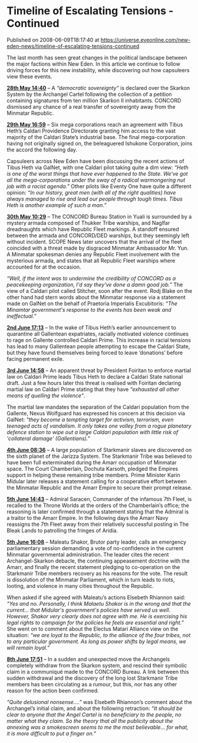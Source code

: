 # Timeline of Escalating Tensions - Continued
Published on 2008-06-09T18:17:40 at https://universe.eveonline.com/new-eden-news/timeline-of-escalating-tensions-continued

The last month has seen great changes in the political landscape between the major factions within New Eden. In this article we continue to follow driving forces for this new instability, while discovering out how capsuleers view these events.

**[28th May 14:40](http://www.eve-ic.net/media/articles/2047/igbd.php?article=2051)** – A _“democratic sovereignty”_ is declared over the Skarkon System by the Archangel Cartel following the collection of a petition containing signatures from ten million Skarkon II inhabitants. CONCORD dismissed any chance of a real transfer of sovereignty away from the Minmatar Republic.

**[29th May 16:59](http://www.eve-ic.net/media/articles/2047/igbd.php?article=2053)** – Six mega corporations reach an agreement with Tibus Heth’s Caldari Providence Directorate granting him access to the vast majority of the Caldari State’s industrial base. The final mega-corporation having not originally signed on, the beleaguered Ishukone Corporation, joins the accord the following day.

Capsuleers across New Eden have been discussing the recent actions of Tibus Heth via GalNet, with one Caldari pilot taking quite a dim view: _“Heth is one of the worst things that have ever happened to the State. We've got all the mega-corporations under the sway of a radical warmongering nut job with a racist agenda.”_ Other pilots like Eventy One have quite a different opinion: _“In our history, great men (with all of the right qualities) have always managed to rise and lead our people through tough times. Tibus Heth is another example of such a man.”_

**[30th May 10:29](http://www.eve-ic.net/media/articles/2047/igbd.php?article=2057)** – The CONCORD Bureau Station in Yuali is surrounded by a mystery armada composed of Thukker Tribe warships, and Naglfar dreadnaughts which have Republic Fleet markings. A standoff ensured between the armada and CONCORD/DED warships, but they seemingly left without incident. SCOPE News later uncovers that the arrival of the fleet coincided with a threat made by disgraced Minmatar Ambassador Mr. Yun. A Minmatar spokesman denies any Republic Fleet involvement with the mysterious armada, and states that all Republic Fleet warships where accounted for at the occasion.

_“Well, if the intent was to undermine the credibility of CONCORD as a peacekeeping organization, I'd say they've done a damn good job.”_ The view of a Caldari pilot called Stitcher, soon after the event. Rodj Blake on the other hand had stern words about the Minmatar response via a statement made on GalNet on the behalf of Praetoria Imperialis Excubitoris: _“The Minamtar government's response to the events has been weak and ineffectual.”_

**[2nd June 17:13](http://www.eve-ic.net/media/articles/2047/igbd.php?article=2068)** – In the wake of Tibus Heth’s earlier announcement to quarantine all Gallentean expatriates, racially motivated violence continues to rage on Gallente controlled Caldari Prime. This increase in racial tensions has lead to many Gallentean people attempting to escape the Caldari State, but they have found themselves being forced to leave ‘donations’ before facing permanent exile.

**[3rd June 14:58](http://www.eve-ic.net/media/articles/2047/igbd.php?article=2073)** – An apparent threat by President Foiritan to enforce martial law on Caldari Prime leads Tibus Heth to declare a Caldari State national draft. Just a few hours later this threat is realised with Foiritan declaring martial law on Caldari Prime stating that they have _“exhausted all other means of quelling the violence”_.

The martial law mandates the separation of the Caldari population from the Gallente, Nexus Wolfguard has expressed his concern at this decision via GalNet: _"they become a tempting target for activism, terrorism, even teenaged acts of vandalism. It only takes one volley from a rogue planetary defence station to wipe out a large Caldari population with little risk of 'collateral damage' (Gallentians)."_

**[4th June 08:36](http://www.eve-ic.net/media/articles/2047/igbd.php?article=2075)** – A large population of Starkmanir slaves are discovered on the sixth planet of the Jarizza System. The Starkmanir Tribe was believed to have been full exterminated during the Amarr occupation of Minmatar space. The Court Chamberlain, Dochuta Karsoth, pledged the Empires support in helping these remaining tribe members. Prime Minister Karin Midular later releases a statement calling for a cooperative effort between the Minmatar Republic and the Amarr Empire to secure their prompt release.

**[5th June 14:43](http://www.eve-ic.net/media/articles/2047/igbd.php?article=2078)** – Admiral Saracen, Commander of the infamous 7th Fleet, is recalled to the Throne Worlds at the orders of the Chamberlain’s office; the reasoning is later confirmed through a statement stating that the Admiral is a traitor to the Amarr Empire. In the following days the Amarr Navy reassigns the 7th Fleet away from their relatively successful posting in The Bleak Lands to patrolling the fringes of Aridia.

**[5th June 16:08](http://www.eve-ic.net/media/articles/2047/igbd.php?article=2079)** – Maleatu Shakor, Brutor party leader, calls an emergency parliamentary session demanding a vote of no-confidence in the current Minmatar governmental administration. The leader cites the recent Archangel-Skarkon debacle, the continuing appeasement doctrine with the Amarr, and finally the recent statement pledging to co-operation on the Starkmanir Tribe members recovery as his reasons for the vote. The result is dissolution of the Minmatar Parliament, which in turn leads to riots, looting, and violence in many cities throughout the Republic.

When asked if she agreed with Maleatu’s actions Elsebeth Rhiannon said: _“Yes and no. Personally, I think Malaetu Shakor is in the wrong and that the current... that Midular's government's policies have served us well. However, Shakor very clearly does not agree with me. He is exercising his legal rights to campaign for the policies he feels are essential and right.”_ She went on to comment about the Electus Matari Alliance view on the situation: _“we are loyal to the Republic, to the alliance of the four tribes, not to any particular government. As long as power shifts by legal means, we will remain loyal.”_

**[8th June 17:51](http://www.eve-ic.net/media/articles/2047/igbd.php?article=2084)** – In a sudden and unexpected move the Archangels completely withdraw from the Skarkon system, and rescind their symbolic claim in a communiqué made to the CONCORD Bureau. A link between this sudden withdrawal and the discovery of the long lost Starkmanir Tribe members has been circulating as a rumour, but this, nor has any other reason for the action been confirmed.

_“Quite delusional nonsense....”_ was Elsebeth Rhiannon’s comment about the Archangel’s initial claim, and about the following retraction: _“It should be clear to anyone that the Angel Cartel is no beneficiary to the people, no matter what they claim. So the theory that all the publicity about the annexing was a smokescreen seems to me the most believable... for what, it is more difficult to put a finger on.”_
